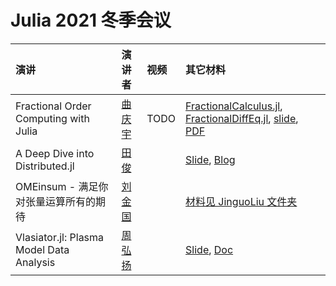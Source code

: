# Julia 2021 冬季会议

|演讲| 演讲者 | 视频 | 其它材料|
|:---|:------|:----|:------|
| Fractional Order Computing with Julia | [曲庆宇](https://github.com/ErikQQY) | TODO | [FractionalCalculus.jl](https://github.com/SciFracX/FractionalCalculus.jl), [FractionalDiffEq.jl](https://github.com/SciFracX/FractionalDiffEq.jl), [slide](https://julia-cn-conf2021.vercel.app/1), [PDF](https://raw.githubusercontent.com/JuliaCN/MeetUpMaterials/master/Online2021/JuliaCN-SciFracX.pdf) |
| A Deep Dive into Distributed.jl | [田俊](https://github.com/findmyway) || [Slide](https://juntian.me/programming/A_Deep_Dive_into_Distributed.jl/slide/index.html), [Blog](https://juntian.me/programming/A_Deep_Dive_into_Distributed.jl/) |
| OMEinsum - 满足你对张量运算所有的期待 | [刘金国](https://github.com/GiggleLiuy) || [材料见 JinguoLiu 文件夹](./JinguoLiu) |
| Vlasiator.jl: Plasma Model Data Analysis | [周弘扬](https://github.com/henry2004y) || [Slide](https://github.com/JuliaCN/MeetUpMaterials/tree/master/Online2021/JuliaCon2021_Vlasiator), [Doc](https://henry2004y.github.io/Vlasiator.jl/dev/) |
